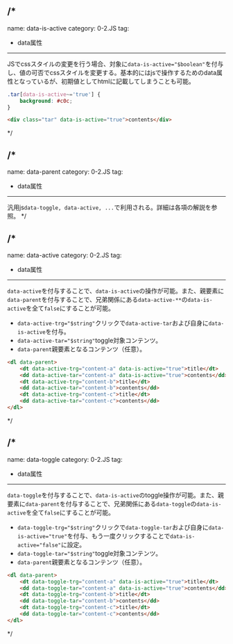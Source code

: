 /*
---
name: data-is-active
category: 0-2.JS
tag:
- data属性
---

JSでcssスタイルの変更を行う場合、対象に`data-is-active="$boolean"`を付与し、値の可否でcssスタイルを変更する。基本的にはjsで操作するためのdata属性となっているが、初期値としてhtmlに記載してしまうことも可能。

```scss
.tar[data-is-active~='true'] {
	background: #c0c;
}
```

```html
<div class="tar" data-is-active="true">contents</div>
```
*/

/*
---
name: data-parent
category: 0-2.JS
tag:
- data属性
---
汎用js`data-toggle, data-active, ...`で利用される。詳細は各項の解説を参照。
*/

/*
---
name: data-active
category: 0-2.JS
tag:
- data属性
---
`data-active`を付与することで、`data-is-active`の操作が可能。また、親要素に`data-parent`を付与することで、兄弟関係にある`data-active-**`の`data-is-active`を全て`false`にすることが可能。

- `data-active-trg="$string"`クリックで`data-active-tar`および自身に`data-is-active`を付与。
- `data-active-tar="$string"`toggle対象コンテンツ。
- `data-parent`親要素となるコンテンツ（任意）。

```html
<dl data-parent>
	<dt data-active-trg="content-a" data-is-active="true">title</dt>
	<dd data-active-tar="content-a" data-is-active="true">contents</dd>
	<dt data-active-trg="content-b">title</dt>
	<dd data-active-tar="content-b">contents</dd>
	<dt data-active-trg="content-c">title</dt>
	<dd data-active-tar="content-c">contents</dd>
</dl>
```
*/

/*
---
name: data-toggle
category: 0-2.JS
tag:
- data属性
---
`data-toggle`を付与することで、`data-is-active`のtoggle操作が可能。また、親要素に`data-parent`を付与することで、兄弟関係にある`data-toggle`の`data-is-active`を全て`false`にすることが可能。

- `data-toggle-trg="$string"`クリックで`data-toggle-tar`および自身に`data-is-active="true"`を付与、もう一度クリックすることで`data-is-active="false"`に設定。
- `data-toggle-tar="$string"`toggle対象コンテンツ。
- `data-parent`親要素となるコンテンツ（任意）。

```html
<dl data-parent>
	<dt data-toggle-trg="content-a" data-is-active="true">title</dt>
	<dd data-toggle-tar="content-a" data-is-active="true">contents</dd>
	<dt data-toggle-trg="content-b">title</dt>
	<dd data-toggle-tar="content-b">contents</dd>
	<dt data-toggle-trg="content-c">title</dt>
	<dd data-toggle-tar="content-c">contents</dd>
</dl>
```
*/
